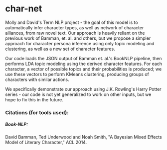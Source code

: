 # char-net
Molly and David's Term NLP project - the goal of this model is to automatically infer character types, as well as network of character alliances, from raw novel text. Our approach is heavily reliant on the previous work of Bamman, et. al. and others, but we propose a simpler approach for character persona inference using only topic modeling and clustering, as well as a new set of character features.

Our code loads the JSON output of Bamman et. al.'s BookNLP pipeline, then performs LDA topic modeling using the derived character features. For each character, a vector of possible topics and their probabilities is produced; we use these vectors to perform KMeans clustering, producing groups of characters with similar actions.

We specifically demonstrate our approach using J.K. Rowling's Harry Potter series - our code is not yet generalized to work on other inputs, but we hope to fix this in the future.

### Citations (for tools used):

##### Book-NLP:

David Bamman, Ted Underwood and Noah Smith, "A Bayesian Mixed Effects Model of Literary Character," ACL 2014.



